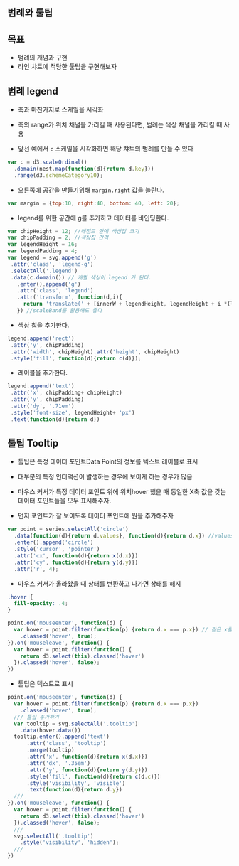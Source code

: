 범례와 툴팁
---

목표
---
 - 범례의 개념과 구현
 - 라인 챠트에 적당한 툴팁을 구현해보자


범례 legend
---

- 축과 마찬가지로 스케일을 시각화
 - 축의 range가 위치 채널을 가리킬 때 사용된다면, 범례는 색상 채널을 가리킬 때 사용


- 앞선 예에서 `c` 스케일을 시각화하면 해당 챠트의 범례를 만들 수 있다

```javascript
var c = d3.scaleOrdinal()
  .domain(nest.map(function(d){return d.key}))
  .range(d3.schemeCategory10);
```

- 오른쪽에 공간을 만들기위해 `margin.right` 값을 늘린다.

```javascript
var margin = {top:10, right:40, bottom: 40, left: 20};
```

- legend를 위한 공간에 g를 추가하고 데이터를 바인딩한다.

```javascript
var chipHeight = 12; //레전드 안에 색상칩 크기
var chipPadding = 2; //색상칩 간격
var legendHeight = 16;
var legendPadding = 4;
var legend = svg.append('g')
 .attr('class', 'legend-g')
 .selectAll('.legend')
 .data(c.domain()) // 개별 색상이 legend 가 된다.
   .enter().append('g')
   .attr('class', 'legend')
   .attr('transform', function(d,i){
     return 'translate(' + [innerW + legendHeight, legendHeight + i *(legendHeight + legendPadding)]+ ')'
   }) //scaleBand를 활용해도 좋다
```

- 색상 칩을 추가한다.

```javascript
legend.append('rect')
 .attr('y', chipPadding)
 .attr('width', chipHeight).attr('height', chipHeight)
 .style('fill', function(d){return c(d)});
```

- 레이블을 추가한다.

```javascript
legend.append('text')
 .attr('x', chipPadding+ chipHeight)
 .attr('y', chipPadding)
 .attr('dy', '.71em')
 .style('font-size', legendHeight+ 'px')
 .text(function(d){return d})
```

툴팁 Tooltip
---
- 툴팁은 특정 데이터 포인트Data Point의 정보를 텍스트 레이블로 표시
 - 대부분의 특정 인터액션이 발생하는 경우에 보이게 하는 경우가 많음

- 마우스 커서가 특정 데이터 포인트 위에 위치hover 했을 때 동일한 X축 값을 갖는 데이터 포인트들을 모두 표시해주자.

- 먼저 포인트가 잘 보이도록 데이터 포인트에 원을 추가해주자

```javascript
var point = series.selectAll('circle') 
  .data(function(d){return d.values}, function(d){return d.x}) //values 마다 point를 추가
  .enter().append('circle')
  .style('cursor', 'pointer')
  .attr('cx', function(d){return x(d.x)})
  .attr('cy', function(d){return y(d.y)})
  .attr('r', 4);
```

- 마우스 커서가 올라왔을 때 상태를 변환하고 나가면 상태를 해지

```css
.hover {
  fill-opacity: .4;
}
```

```javascript
point.on('mouseenter', function(d) {
  var hover = point.filter(function(p) {return d.x === p.x}) // 같은 x를 가진 다른 시리즈들을 필터링
    .classed('hover', true);
}).on('mouseleave', function() {
  var hover = point.filter(function() {
    return d3.select(this).classed('hover')
  }).classed('hover', false);
})
```

- 툴팁은 텍스트로 표시

```javascript
point.on('mouseenter', function(d) {
  var hover = point.filter(function(p) {return d.x === p.x})
    .classed('hover', true);
  /// 툴팁 추가하기
  var tooltip = svg.selectAll('.tooltip')
    .data(hover.data())
  tooltip.enter().append('text')
      .attr('class', 'tooltip')
      .merge(tooltip)
      .attr('x', function(d){return x(d.x)})
      .attr('dx', '.35em')
      .attr('y', function(d){return y(d.y)})
      .style('fill', function(d){return c(d.c)})
      .style('visibility', 'visible')
      .text(function(d){return d.y})
  ///
}).on('mouseleave', function() {
  var hover = point.filter(function() {
    return d3.select(this).classed('hover')
  }).classed('hover', false);
  ///
  svg.selectAll('.tooltip')
    .style('visibility', 'hidden');
  ///
})
```
